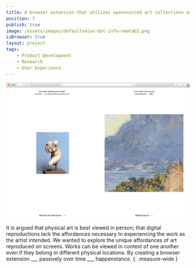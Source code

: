 ```yaml
---
title: A browser extension that utilizes opensourced art collections as a way to passively draw connections.
position: 7
publish: true
image: /assets/images/defaultvalue-dot-info-newtab2.png
isBrowser: true
layout: project
tags:
    - Product Development
    - Research
    - User Experience
---
```


<img src="/assets/images/defaultvalue-dot-info-newtab1.gif" alt="alt text" class="shadow mb8" />

It is argued that physical art is best viewed in person; that digital reproductions lack the affordances necessary to experiencing the work as the artist intended. We wanted to explore the unique affordances of art reproduced on screens. Works can be viewed in context of one another even if they belong in different physical locations. By creating a browser extension ___ passively over time ___ happenstance.
{: .measure-wide }
